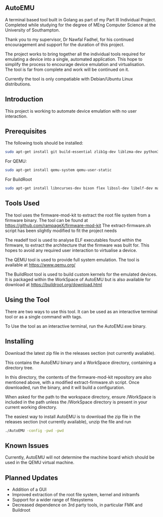 ## AutoEMU ##
A terminal based tool built in Golang as part of my Part III Individual Project.  
Completed while studying for the degree of MEng Computer Science at the University of Southampton.

Thank you to my supervisor, Dr Nawfal Fadhel, for his continued encouragement and support for the duration of this project.

The project works to bring together all the individual tools required for emulating a device into a single, automated application.
This hope to simplify the process to encourage device emulation and virtualisation.  
The tool is far from complete and work will be continued on it.

Currently the tool is only compatiable with Debian/Ubuntu Linux distributions. 

## Introduction ##

This project is working to automate device emulation with no user interaction.

## Prerequisites ##

The following tools should be installed:
```sh
sudo apt-get install git build-essential zlib1g-dev liblzma-dev python3-magic autoconf python-is-python3 xxd binutils lxterminal
```

For QEMU:
```sh
sudo apt-get install qemu-system qemu-user-static
```

For BuildRoot
```sh
sudo apt-get install libncurses-dev bison flex libssl-dev libelf-dev make
```

## Tools Used ##

The tool uses the firmware-mod-kit to extract the root file system from a firmware binary.
The tool can be found at https://github.com/rampageX/firmware-mod-kit
The extract-firmware.sh script has been slightly modified to fit the project needs

The readelf tool is used to analyse ELF executables found within the firmware, to extract the architecture that the firmware was built for.
This hopes to avoid any required user interaction to virtualise a device.

The QEMU tool is used to provide full system emulation.
The tool is available at https://www.qemu.org/

The BuildRoot tool is used to build custom kernels for the emulated devices.
It is packaged within the WorkSpace of AutoEMU but is also available for download at https://buildroot.org/download.html


## Using the Tool ##

There are two ways to use this tool.
It can be used as an interactive terminal tool or as a single command with tags.

To Use the tool as an interactive terminal, run the AutoEMU.exe binary.

## Installing ##

Download the latest zip file in the releases section (not currently avaliable).

This contains the AutoEMU binary and a WorkSpace directory, containing a directory tree.

In this directory, the contents of the firmware-mod-kit repository are also mentioned above, with a modified extract-firmware.sh script.
Once downloaded, run the binary, and it will build a configuration.

When asked for the path to the workspace directory, ensure /WorkSpace is included in the path unless the /WorkSpace directory is present in your current working directory.

The easiest way to install AutoEMU is to download the zip file in the releases section (not currently available), unzip the file and run
```sh
./AutoEMU -config -pwd -pwd
```

## Known Issues ##

Currently, AutoEMU will not determine the machine board which should be used in the QEMU virtual machine.  

## Planned Updates ##
- Addition of a GUI
- Improved extraction of the root file system, kernel and initramfs
- Support for a wider range of filesystems
- Decreased dependence on 3rd party tools, in particular FMK and Buildroot
